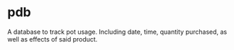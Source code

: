 # pdb
A database to track pot usage. Including date, time, quantity purchased, as well as effects of said product.
